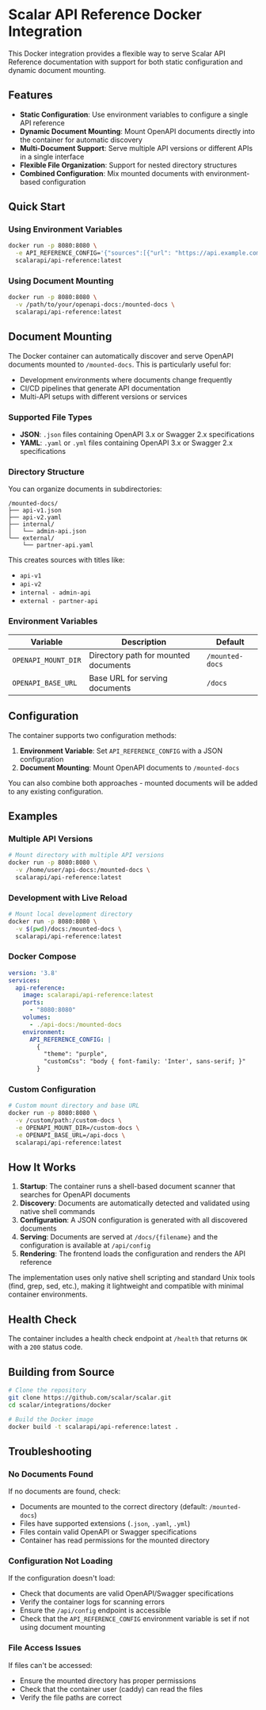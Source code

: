 # Scalar API Reference Docker Integration

This Docker integration provides a flexible way to serve Scalar API Reference documentation with support for both static configuration and dynamic document mounting.

## Features

- **Static Configuration**: Use environment variables to configure a single API reference
- **Dynamic Document Mounting**: Mount OpenAPI documents directly into the container for automatic discovery
- **Multi-Document Support**: Serve multiple API versions or different APIs in a single interface
- **Flexible File Organization**: Support for nested directory structures
- **Combined Configuration**: Mix mounted documents with environment-based configuration

## Quick Start

### Using Environment Variables

```bash
docker run -p 8080:8080 \
  -e API_REFERENCE_CONFIG='{"sources":[{"url": "https://api.example.com/openapi.json"}]}' \
  scalarapi/api-reference:latest
```

### Using Document Mounting

```bash
docker run -p 8080:8080 \
  -v /path/to/your/openapi-docs:/mounted-docs \
  scalarapi/api-reference:latest
```

## Document Mounting

The Docker container can automatically discover and serve OpenAPI documents mounted to `/mounted-docs`. This is particularly useful for:

- Development environments where documents change frequently
- CI/CD pipelines that generate API documentation
- Multi-API setups with different versions or services

### Supported File Types

- **JSON**: `.json` files containing OpenAPI 3.x or Swagger 2.x specifications
- **YAML**: `.yaml` or `.yml` files containing OpenAPI 3.x or Swagger 2.x specifications

### Directory Structure

You can organize documents in subdirectories:

```
/mounted-docs/
├── api-v1.json
├── api-v2.yaml
├── internal/
│   └── admin-api.json
└── external/
    └── partner-api.yaml
```

This creates sources with titles like:
- `api-v1`
- `api-v2`
- `internal - admin-api`
- `external - partner-api`

### Environment Variables

| Variable | Description | Default |
|----------|-------------|---------|
| `OPENAPI_MOUNT_DIR` | Directory path for mounted documents | `/mounted-docs` |
| `OPENAPI_BASE_URL` | Base URL for serving documents | `/docs` |

## Configuration

The container supports two configuration methods:

1. **Environment Variable**: Set `API_REFERENCE_CONFIG` with a JSON configuration
2. **Document Mounting**: Mount OpenAPI documents to `/mounted-docs`

You can also combine both approaches - mounted documents will be added to any existing configuration.

## Examples

### Multiple API Versions

```bash
# Mount directory with multiple API versions
docker run -p 8080:8080 \
  -v /home/user/api-docs:/mounted-docs \
  scalarapi/api-reference:latest
```

### Development with Live Reload

```bash
# Mount local development directory
docker run -p 8080:8080 \
  -v $(pwd)/docs:/mounted-docs \
  scalarapi/api-reference:latest
```

### Docker Compose

```yaml
version: '3.8'
services:
  api-reference:
    image: scalarapi/api-reference:latest
    ports:
      - "8080:8080"
    volumes:
      - ./api-docs:/mounted-docs
    environment:
      API_REFERENCE_CONFIG: |
        {
          "theme": "purple",
          "customCss": "body { font-family: 'Inter', sans-serif; }"
        }
```

### Custom Configuration

```bash
# Custom mount directory and base URL
docker run -p 8080:8080 \
  -v /custom/path:/custom-docs \
  -e OPENAPI_MOUNT_DIR=/custom-docs \
  -e OPENAPI_BASE_URL=/api-docs \
  scalarapi/api-reference:latest
```

## How It Works

1. **Startup**: The container runs a shell-based document scanner that searches for OpenAPI documents
2. **Discovery**: Documents are automatically detected and validated using native shell commands
3. **Configuration**: A JSON configuration is generated with all discovered documents
4. **Serving**: Documents are served at `/docs/{filename}` and the configuration is available at `/api/config`
5. **Rendering**: The frontend loads the configuration and renders the API reference

The implementation uses only native shell scripting and standard Unix tools (find, grep, sed, etc.), making it lightweight and compatible with minimal container environments.

## Health Check

The container includes a health check endpoint at `/health` that returns `OK` with a `200` status code.

## Building from Source

```bash
# Clone the repository
git clone https://github.com/scalar/scalar.git
cd scalar/integrations/docker

# Build the Docker image
docker build -t scalarapi/api-reference:latest .
```

## Troubleshooting

### No Documents Found

If no documents are found, check:
- Documents are mounted to the correct directory (default: `/mounted-docs`)
- Files have supported extensions (`.json`, `.yaml`, `.yml`)
- Files contain valid OpenAPI or Swagger specifications
- Container has read permissions for the mounted directory

### Configuration Not Loading

If the configuration doesn't load:
- Check that documents are valid OpenAPI/Swagger specifications
- Verify the container logs for scanning errors
- Ensure the `/api/config` endpoint is accessible
- Check that the `API_REFERENCE_CONFIG` environment variable is set if not using document mounting

### File Access Issues

If files can't be accessed:
- Ensure the mounted directory has proper permissions
- Check that the container user (caddy) can read the files
- Verify the file paths are correct